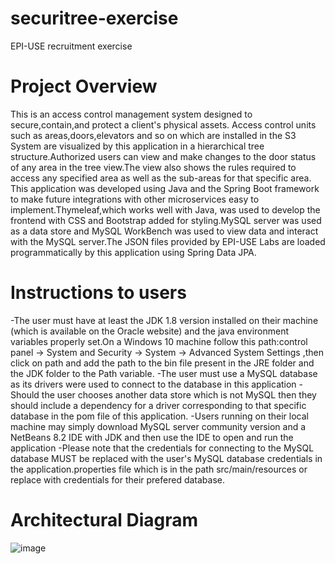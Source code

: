 # securitree-exercise
EPI-USE recruitment exercise 

# Project Overview
This is an access control management system designed to secure,contain,and protect a client's physical assets.
Access control units such as areas,doors,elevators and so on which are installed in the S3 System are visualized by this application in a hierarchical tree structure.Authorized users can view and make changes to the door status of any area in the tree view.The view also shows the rules required to access any specified area as well as the sub-areas for that specific area. This application was developed using Java and the Spring Boot framework to make future integrations with other microservices easy to implement.Thymeleaf,which works well with Java, was used to develop the frontend with CSS and Bootstrap added for styling.MySQL server was used as a data store and MySQL WorkBench was used to view data and interact with the MySQL server.The JSON files provided by EPI-USE Labs are loaded programmatically by this application using Spring Data JPA.

# Instructions to users
-The user must have at least the JDK 1.8 version installed on their machine (which is available on the Oracle website) and the java environment variables properly set.On a Windows 10 machine follow this path:control panel -> System and Security -> System -> Advanced System Settings ,then click on path and add the path to the bin file present in the JRE folder and the JDK folder to the Path variable.
-The user must use a MySQL database as its drivers were used to connect to the database in this application
-Should the user chooses another data store which is not MySQL then they should include a dependency for a driver corresponding to that specific database in the pom file of this application.
-Users running on their local machine may simply download MySQL server community version and a NetBeans 8.2 IDE with JDK and then use the IDE to open and run the application
-Please note that the credentials for connecting to the MySQL database MUST be replaced with the user's MySQL database credentials in the application.properties file which is in the path src/main/resources or replace with credentials for their prefered database.

# Architectural Diagram
![image](https://user-images.githubusercontent.com/62942199/128180559-beeea792-efed-4ec9-ba29-7df5557d84b2.png)






